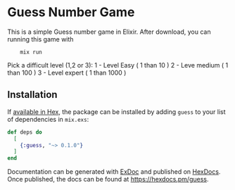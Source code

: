 # Guess Number Game

This is a simple Guess number game in Elixir.
After download, you can running this game with
```
	mix run
```


Pick a difficult level (1,2 or 3):
1 - Level Easy ( 1 than 10 )
2 - Leve medium ( 1 than 100 )
3 - Level expert ( 1 than 1000 )



## Installation

If [available in Hex](https://hex.pm/docs/publish), the package can be installed
by adding `guess` to your list of dependencies in `mix.exs`:

```elixir
def deps do
  [
    {:guess, "~> 0.1.0"}
  ]
end
```

Documentation can be generated with [ExDoc](https://github.com/elixir-lang/ex_doc)
and published on [HexDocs](https://hexdocs.pm). Once published, the docs can
be found at <https://hexdocs.pm/guess>.


